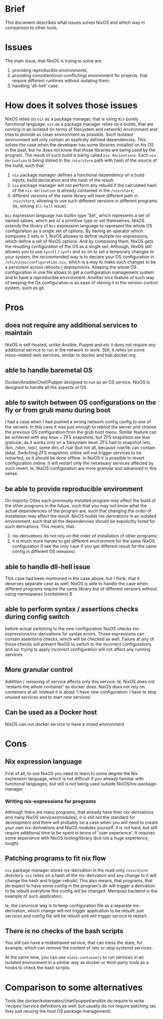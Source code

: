 # Brief

This document describes what issues solves NixOS and which way in comparison to other tools.

# Issues

The main issue, that NixOS is trying to solve are:
1. providing reproducible environments;
2. providing consistent(non-conflicting) environment for projects, that require different runtimes without isolating them;
3. handling 'dll-hell' case.

# How does it solves those issues

  NixOS relies on `nix` as a package manager, that is using `Nix` purely functional language.
  `nix` as a package manager relies on a builds, that are running in an isolated (in terms of filesystem and network) environment and tries to provide as clean environment as possible. Such isolated environment will only contain an explicitly defined dependencies. This solves the case when the developer has some libraries installed on his OS in the past, but he does not know that those libraries are being used by the program. The result of such build is being called `nix derivations`. Each `nix-derivation` is being stored in the `/nix/store` path with hash of the source of the build, such that:
1. `nix` package manager defines a functional dependency on a build inputs, build declaration and the hash of the result;
2. `nix` package manager will not perform any rebuild if the calculated hash of the `nix-derivation` is already contained in the `/nix/store`;
3. different versions of the same library will have different path in `/nix/store`, allowing to use such different versions in different programs (ie, solving `dll-hell` issue).

  `Nix` expression language has builtin type 'Set', which represents a set of named values, which are of a primitive type or set themselves. NixOS extends the library of `Nix` expression language to represent the whole OS configuration as a single set of options. By having an operator which composes 2 sets in 1, NixOS allowes to define multiple nix-expressions, which define a set of NixOS options. And by composing them, NixOS gets the resulting configuration of the OS as a single set.
  Although, NixOS still allowes you to use `sysctl` / `sysfs` and so on to set a temporary changes to your system, the recommended way is to declare your OS configuration in `/etc/nixos/configuration.nix`, which is a way to make such changes to be a persistent across reboots / deployments.
  Keeping the whole OS configuration in one file allows to get a configuration management system and to have a reproducible environment. Another nice feature of such way of keeping the Os configuration is an ease of storing it in the version control system, such as git.
  
# Pros

## does not require any additional services to maintain

NixOS is self-hosted, unlike Ansible, Puppet and etc it does not require any additional service to run in the network to work.
Still, it relies on some nixos-related web services, similar to docker and hub.docker.org.

## able to handle baremetal OS

Docker/Ansible/Chef/Puppet designed to run as an OS service. NixOS is designed to handle all the aspects of OS.

## able to switch between OS configurations on the fly or from grub menu during boot

I had a case when I had pushed a wrong network config config to one of the servers. In this case it was just enough to reboot the server and choose the previous OS configuration from the grub boot menu.
Similar feature can be achieved with any linux + ZFS snapshots, but ZFS snapshots are less granular, as it works only on a filesystem level: ZFS had to snapshot /etc, /bin, /sbin, /usr/, some dirs of /var (but not all, because /var/lib can contain data).
Switching ZFS snapshots online will not trigger services to be restarted, so it should be done offline. In NixOS it is possible to revert configuration online: it will restart only the necessary services affected by such revert.
Ie, NixOS configuration are more granular and advanced in this sense.

## be able to provide reproducible environment

On majority OSes each previously installed program may affect the build of the other programs in the future, such that you may not know what the actual dependencies of the program are, such that changing the order of installation may affect the result. NixOS builds nix-derivations in an isolated environment, such that all the dependencies should be expclicitly listed for such derivations. This means, that:
1. nix-derivations do not rely on the order of installation of other programs;
2. it is much more harder to get different environment for the same NixOS configuration (I see the only case if you get different result for the same config in different OS releases).

## able to handle dll-hell issue

This case had been mentioned in the case above, but I think, that it deserves separate case as well: NixOS is able to handle the case when different programs require the same library but of different versions without using namespaces (containers).9

## able to perform syntax / assertions checks during config switch

before actual switching to the new configuration NixOS checks nix-expressions/nix-derivations for syntax errors. Those expressions can contain assertions checks, which will be checked as well. Failure at any of those checks will prevent NixOS to switch to the incorrect configurations and so: trying to apply incorrect configuration will not affect any running services.

## More granular control

Addition / removing of service affects only this service. Ie, NixOS does not 'restarts the whole container' as docker does. NixOS does not rely on containers at all. Instead it is about 'I have new configuration: I have to stop unused services and to start new services'

## Can be used as a Docker host

NixOS can run docker service to have a mixed environment

# Cons

## Nix expression language

First of all, to use NixOS you need to learn to some degree the Nix expression language, which is not difficult if you already familiar with functional languages, but still is not being used outside NixOS/nix-package-manager.

### Writing nix-expressions for programs

Although there are many programs, that already have their nix-derivations and many NixOS services(modules), it is still not the standard for development and there will probably be a case when you will need to create your own nix-derivations and NixOS modules yourself. It is not hard, but still require additional time to be spent in terms of 'user experience'. It requires some experience with NixOS tooling/library (but not a huge experience, tough).

## Patching programs to fit nix flow

`nix` package manager stores nix-derivation in the read-only `/nix/store` directory. `nix` relies on a hash of the nix-derivation and any change to it will change the hash and trigger rebuild. This also means, that programs, that do expect to have some config in the program's dir will trigger a derivation to be rebuilt everytime this config will be changed. Mempool backend is the example of such application.

Ie, the canonical way is to keep configuration file as a separate nix-derivation, which change will not trigger application to be rebuilt: just services and config file will be rebuilt and will trigger service to restart.

## There is no checks of the bash scripts

You still can have a misbehaved service, that can mess the state, for example, which can remove the content of /etc or stop systemd services.

At the same time, you can use `nixos-containers` to run services in an isolated environment in a similar way as docker or third-party tools as a hooks to check the bash scripts.

# Comparison to some alternatives

Tools like docker/kubernates/chief/puppet/ansible do require to write 'recipes'/service definitions as well, but usually do not require patching (as they just reusing the host OS package management).
